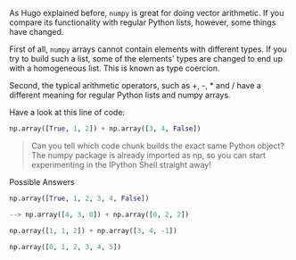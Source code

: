As Hugo explained before, `numpy` is great for doing vector arithmetic. If you compare its functionality with regular Python lists, however, some things have changed.

First of all, `numpy` arrays cannot contain elements with different types. If you try to build such a list, some of the elements' types are changed to end up with a homogeneous list. This is known as type coercion.

Second, the typical arithmetic operators, such as +, -, * and / have a different meaning for regular Python lists and numpy arrays.

Have a look at this line of code:

```py
np.array([True, 1, 2]) + np.array([3, 4, False])
```

> Can you tell which code chunk builds the exact same Python object? The numpy package is already imported as np, so you can start experimenting in the IPython Shell straight away!


Possible Answers

```py
np.array([True, 1, 2, 3, 4, False])

--> np.array([4, 3, 0]) + np.array([0, 2, 2])

np.array([1, 1, 2]) + np.array([3, 4, -1])

np.array([0, 1, 2, 3, 4, 5])
```
